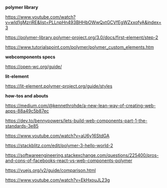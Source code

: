 __polymer library__

https://www.youtube.com/watch?v=wId1gMzriRE&list=PLLnpHn493BHHbOWwQxtGCVfEgWZxxofyA&index=3

https://polymer-library.polymer-project.org/3.0/docs/first-element/step-2

https://www.tutorialspoint.com/polymer/polymer_custom_elements.htm


__webcomponents specs__

https://open-wc.org/guide/

__lit-element__

https://lit-element.polymer-project.org/guide/styles


__how-tos and abouts__

https://medium.com/@kennethrohde/a-new-lean-way-of-creating-web-apps-88a49c5b87ec


https://dev.to/bennypowers/lets-build-web-components-part-1-the-standards-3e85

https://www.youtube.com/watch?v=aU6y16StdGA

https://stackblitz.com/edit/polymer-3-hello-world-2

https://softwareengineering.stackexchange.com/questions/225400/pros-and-cons-of-facebooks-react-vs-web-components-polymer

https://vuejs.org/v2/guide/comparison.html

https://www.youtube.com/watch?v=EkHxouJL23g

